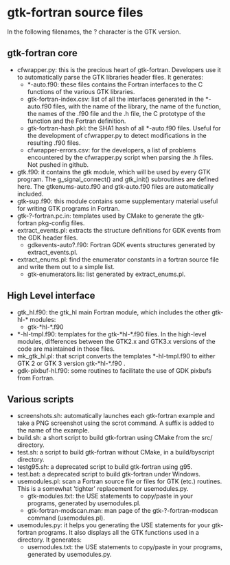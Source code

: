 # gtk-fortran source files

In the following filenames, the ? character is the GTK version.

## gtk-fortran core

- cfwrapper.py: this is the precious heart of gtk-fortran. Developers use it to automatically parse the GTK libraries header files. It generates:
  - *-auto.f90: these files contains the Fortran interfaces to the C functions of the various GTK libraries.
  - gtk-fortran-index.csv: list of all the interfaces generated in the *-auto.f90 files, with the name of the library, the name of the function, the names of the .f90 file and the .h file, the C prototype of the function and the Fortran definition.
  - gtk-fortran-hash.pkl: the SHA1 hash of all *-auto.f90 files. Useful for the development of cfwrapper.py to detect modifications in the resulting .f90 files.
  - cfwrapper-errors.csv: for the developers, a list of problems encountered by the cfwrapper.py script when parsing the .h files. Not pushed in github.
- gtk.f90: it contains the gtk module, which will be used by every GTK program. The g_signal_connect() and gtk_init() subroutines are defined here. The gtkenums-auto.f90 and gtk-auto.f90 files are automatically included.
- gtk-sup.f90: this module contains some supplementary material useful for writing GTK programs in Fortran.
- gtk-?-fortran.pc.in: templates used by CMake to generate the gtk-fortran pkg-config files.
- extract_events.pl: extracts the structure definitions for GDK events from the GDK header files.
  - gdkevents-auto?.f90: Fortran GDK events structures generated by extract_events.pl.
- extract_enums.pl: find the enumerator constants in a fortran source file and write them out to a simple list.
  - gtk-enumerators.lis: list generated by extract_enums.pl.


## High Level interface

- gtk_hl.f90: the gtk_hl main Fortran module, which includes the other gtk-hl-\* modules:
  - gtk-\*hl-\*.f90
- \*-hl-tmpl.f90: templates for the gtk-\*hl-\*.f90 files. In the high-level modules, differences between the GTK2.x and GTK3.x versions of the code are maintained in those files.
- mk_gtk_hl.pl: that script converts the templates \*-hl-tmpl.f90 to either GTK 2 or GTK 3 version gtk-\*hl-\*.f90 .
- gdk-pixbuf-hl.f90: some routines to facilitate the use of GDK pixbufs from Fortran.


## Various scripts

- screenshots.sh: automatically launches each gtk-fortran example and take a PNG screenshot using the scrot command. A suffix is added to the name of the example.
- build.sh: a short script to build gtk-fortran using CMake from the src/ directory.
- test.sh: a script to build gtk-fortran without CMake, in a build/byscript directory.
- testg95.sh: a deprecated script to build gtk-fortran using g95.
- test.bat: a deprecated script to build gtk-fortran under Windows.
- usemodules.pl: scan a Fortran source file or files for GTK (etc.) routines. This is a somewhat 'tighter' replacement for usemodules.py.
  - gtk-modules.txt: the USE statements to copy/paste in your programs, generated by usemodules.pl.
  - gtk-fortran-modscan.man: man page of the gtk-?-fortran-modscan command (usemodules.pl).
- usemodules.py: it helps you generating the USE statements for your gtk-fortran programs. It also displays all the GTK functions used in a directory. It generates:
  - usemodules.txt: the USE statements to copy/paste in your programs, generated by usemodules.py.

